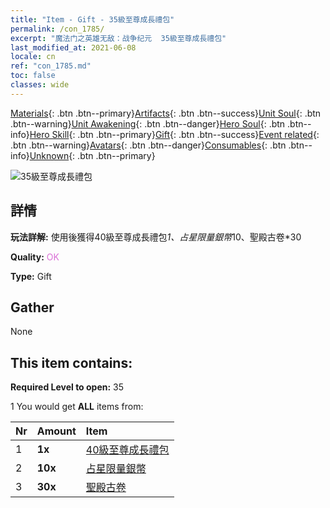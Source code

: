 ```yaml
---
title: "Item - Gift - 35級至尊成長禮包"
permalink: /con_1785/
excerpt: "魔法门之英雄无敌：战争纪元  35級至尊成長禮包"
last_modified_at: 2021-06-08
locale: cn
ref: "con_1785.md"
toc: false
classes: wide
---
```

 [Materials](/ItemsCN/){: .btn .btn--primary}[Artifacts](/ItemsCN/Artifacts/){: .btn .btn--success}[Unit Soul](/ItemsCN/UnitSoul/){: .btn .btn--warning}[Unit Awakening](/ItemsCN/UnitAwakening/){: .btn .btn--danger}[Hero Soul](/ItemsCN/HeroSoul/){: .btn .btn--info}[Hero Skill](/ItemsCN/HeroSkill/){: .btn .btn--primary}[Gift](/ItemsCN/Gift/){: .btn .btn--success}[Event related](/ItemsCN/Events/){: .btn .btn--warning}[Avatars](/ItemsCN/Avatars/){: .btn .btn--danger}[Consumables](/ItemsCN/Consumables/){: .btn .btn--info}[Unknown](/ItemsCN/Unknown/){: .btn .btn--primary}

 ![35級至尊成長禮包](/images/t/i_907221.png)

## 詳情
 **玩法詳解:** 使用後獲得40級至尊成長禮包*1、占星限量銀幣*10、聖殿古卷*30

 **Quality:** <span style="color: #DA70D6">OK</span>

 **Type:** Gift

## Gather

  None

## This item contains:

 **Required Level to open:** 35

 1 You would get **ALL** items  from:

  | Nr | Amount |     Item    |
  |:---|:-------|:------------|
  | 1 |  **1x** | [40級至尊成長禮包](/cn/Items/con_1786/) |  | 
  | 2 |  **10x** | [占星限量銀幣](/cn/Items/con_969/) |  | 
  | 3 |  **30x** | [聖殿古卷](/cn/Items/con_697/) |  | 
